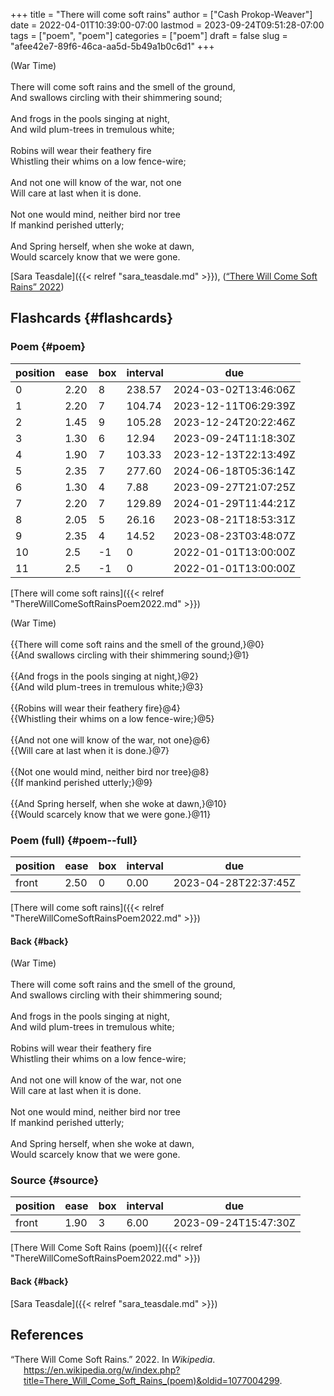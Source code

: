 +++
title = "There will come soft rains"
author = ["Cash Prokop-Weaver"]
date = 2022-04-01T10:39:00-07:00
lastmod = 2023-09-24T09:51:28-07:00
tags = ["poem", "poem"]
categories = ["poem"]
draft = false
slug = "afee42e7-89f6-46ca-aa5d-5b49a1b0c6d1"
+++

<div class="verse">

(War Time)<br />
<br />
There will come soft rains and the smell of the ground,<br />
And swallows circling with their shimmering sound;<br />
<br />
And frogs in the pools singing at night,<br />
And wild plum-trees in tremulous white;<br />
<br />
Robins will wear their feathery fire<br />
Whistling their whims on a low fence-wire;<br />
<br />
And not one will know of the war, not one<br />
Will care at last when it is done.<br />
<br />
Not one would mind, neither bird nor tree<br />
If mankind perished utterly;<br />
<br />
And Spring herself, when she woke at dawn,<br />
Would scarcely know that we were gone.<br />

</div>

[Sara Teasdale]({{< relref "sara_teasdale.md" >}}), (<a href="#citeproc_bib_item_1">“There Will Come Soft Rains” 2022</a>)


## Flashcards {#flashcards}


### Poem {#poem}

| position | ease | box | interval | due                  |
|----------|------|-----|----------|----------------------|
| 0        | 2.20 | 8   | 238.57   | 2024-03-02T13:46:06Z |
| 1        | 2.20 | 7   | 104.74   | 2023-12-11T06:29:39Z |
| 2        | 1.45 | 9   | 105.28   | 2023-12-24T20:22:46Z |
| 3        | 1.30 | 6   | 12.94    | 2023-09-24T11:18:30Z |
| 4        | 1.90 | 7   | 103.33   | 2023-12-13T22:13:49Z |
| 5        | 2.35 | 7   | 277.60   | 2024-06-18T05:36:14Z |
| 6        | 1.30 | 4   | 7.88     | 2023-09-27T21:07:25Z |
| 7        | 2.20 | 7   | 129.89   | 2024-01-29T11:44:21Z |
| 8        | 2.05 | 5   | 26.16    | 2023-08-21T18:53:31Z |
| 9        | 2.35 | 4   | 14.52    | 2023-08-23T03:48:07Z |
| 10       | 2.5  | -1  | 0        | 2022-01-01T13:00:00Z |
| 11       | 2.5  | -1  | 0        | 2022-01-01T13:00:00Z |

[There will come soft rains]({{< relref "ThereWillComeSoftRainsPoem2022.md" >}})

<div class="verse">

(War Time)<br />
<br />
{{There will come soft rains and the smell of the ground,}@0}<br />
{{And swallows circling with their shimmering sound;}@1}<br />
<br />
{{And frogs in the pools singing at night,}@2}<br />
{{And wild plum-trees in tremulous white;}@3}<br />
<br />
{{Robins will wear their feathery fire}@4}<br />
{{Whistling their whims on a low fence-wire;}@5}<br />
<br />
{{And not one will know of the war, not one}@6}<br />
{{Will care at last when it is done.}@7}<br />
<br />
{{Not one would mind, neither bird nor tree}@8}<br />
{{If mankind perished utterly;}@9}<br />
<br />
{{And Spring herself, when she woke at dawn,}@10}<br />
{{Would scarcely know that we were gone.}@11}<br />

</div>


### Poem (full) {#poem--full}

| position | ease | box | interval | due                  |
|----------|------|-----|----------|----------------------|
| front    | 2.50 | 0   | 0.00     | 2023-04-28T22:37:45Z |

[There will come soft rains]({{< relref "ThereWillComeSoftRainsPoem2022.md" >}})


#### Back {#back}

<div class="verse">

(War Time)<br />
<br />
There will come soft rains and the smell of the ground,<br />
And swallows circling with their shimmering sound;<br />
<br />
And frogs in the pools singing at night,<br />
And wild plum-trees in tremulous white;<br />
<br />
Robins will wear their feathery fire<br />
Whistling their whims on a low fence-wire;<br />
<br />
And not one will know of the war, not one<br />
Will care at last when it is done.<br />
<br />
Not one would mind, neither bird nor tree<br />
If mankind perished utterly;<br />
<br />
And Spring herself, when she woke at dawn,<br />
Would scarcely know that we were gone.<br />

</div>


### Source {#source}

| position | ease | box | interval | due                  |
|----------|------|-----|----------|----------------------|
| front    | 1.90 | 3   | 6.00     | 2023-09-24T15:47:30Z |

[There Will Come Soft Rains (poem)]({{< relref "ThereWillComeSoftRainsPoem2022.md" >}})


#### Back {#back}

[Sara Teasdale]({{< relref "sara_teasdale.md" >}})

## References

<style>.csl-entry{text-indent: -1.5em; margin-left: 1.5em;}</style><div class="csl-bib-body">
  <div class="csl-entry"><a id="citeproc_bib_item_1"></a>“There Will Come Soft Rains.” 2022. In <i>Wikipedia</i>. <a href="https://en.wikipedia.org/w/index.php?title=There_Will_Come_Soft_Rains_(poem)&oldid=1077004299">https://en.wikipedia.org/w/index.php?title=There_Will_Come_Soft_Rains_(poem)&#38;oldid=1077004299</a>.</div>
</div>
